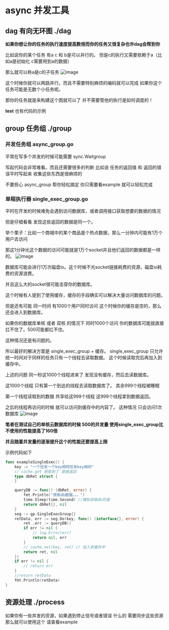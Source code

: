 # async 并发工具

## dag 有向无环图 ./dag

**如果你想让你的任务的执行速度提高数倍而你的任务又很复杂也许dag会帮到你**

比如说你的某个任务 有a  c 和 b是可以并行的。 但是c的执行又需要依赖于a（比如a是初始化 c需要用到a的数据）

那么就可以称a是c的子任务
![image](https://user-images.githubusercontent.com/45283622/115694704-b4933b80-a393-11eb-9fdc-bac1fce9ac0d.png)


这个时候你就可以两路并行。而且不需要特别麻烦的编码就可以完成
如果你这个任务可能是无数个小任务呢。

那你的任务就是来构建这个图就可以了 并不需要管他的执行是如何调度的！

**test** 也有代码的示例

## group 任务组 ./group

### 并发任务组 async_group.go

平常在写多个并发的时候可能需要 sync.Waitgroup

写起代码会非常难看。而且还需要很多的判断 比如说 任务的返回值 和 返回的错误平时写起来 收集这些东西是很麻烦的

不要担心 async_group 帮你轻松搞定 你只需要看example 就可以轻松完成

### 单程执行器 single_exec_group.go

平时在开发的时候难免会遇到访问数据库，或者调用接口获取想要的数据的情况

但是仔细看看 发现这些返回的数据是同一个。

举个栗子：比如一个商城中的某个商品是个热点数据，那么一分钟内可能有1万个用户去访问

那这1分钟光这个数据的访问可能就是1万个socket并且他们返回的数据都是一样的。
![image](https://user-images.githubusercontent.com/45283622/115695071-0a67e380-a394-11eb-9542-e99015f65f34.png)


数据库可能会进行1万次磁盘io。这个时候不光socket链接耗费的资源，磁盘io耗费的资源浪费。

并且这么大的socket很可能击穿你的数据库。

这个时候有人提到了使用缓存，缓存的手段确实可以解决大量访问数据库的问题。

但是还有可能 同一时间 有1000个用户同时访问 这个时候你的缓存是空的，那么还会进入到数据库。

如果你的数据库单核 或者 双核 的情况下 同时1000个访问 你的数据库可能就直接扛不住了。500可能都扛不住。

这种情况还是有问题的。

所以最好的解决方案是 single_exec_group + 缓存。 single_exec_group 只允许统一时间对于同样的任务只有一个线程去读取数据。
这个时候读取完后再加入到缓存中。

上述的问题 同一秒这1000个线程进来了 发现没有缓存，然后去读数据库。

这1000个线程 只有第一个到达的线程去读取数据库了。 其余999个线程被睡眠

第一个线程读取到的数据 共享给这999个线程 这999个线程拿到数据返回。

之后的线程再访问的时候 就可以访问到缓存中的内容了。 这种情况 只会访问1次数据库
![image](https://user-images.githubusercontent.com/45283622/115695382-5581f680-a394-11eb-8e13-fcacf3e53507.png)


**笔者在测试自己的单核云数据库的时候 500的并发量 使用single_exec_group比不使用的性能提高了160倍**

**并且随着并发量的逐渐提升这个的性能还要提高上限**

示例代码如下

```go
func exampleSingleExec() {
	key := "一个任务一个key相同任务key相同"
	// cache.get 获取到了 直接返回
	type dbRet struct {
	}

	queryDB := func() (dbRet, error) {
		fmt.Println("获取db数据。。。")
		time.Sleep(time.Second) //模拟获取db的值
		return dbRet{}, nil
	}
	seg := gp.SingleExecGroup{}
	retData, err := seg.Do(key, func() (interface{}, error) {
		ret ,err := queryDB()
		if err != nil {
			// log.Error(err)
			return nil, err
		}
		// cache.set(key, ret) // 加入到缓存中
		return ret, nil
	})
	if err != nil {
		// return err
	}
	//return retData
	fmt.Println(retData)
}
```

## 资源处理 ./process

如果你有一些并发的资源，如果遇到停止信号或者错误 什么的 需要同步这些资源
那么就可以使用这个 请查看example
